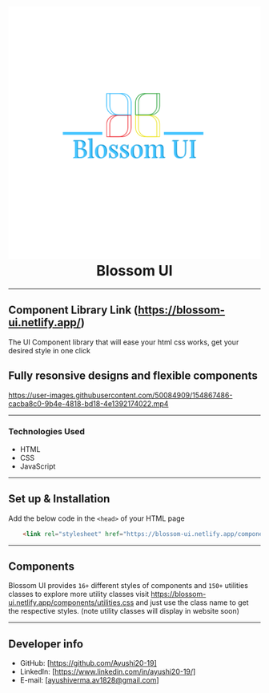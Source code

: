 <h1 align="center">
  <br />
  <a href="https://blossom-ui.netlify.app/"><img src="https://github.com/Ayushi20-19/BlossomUI/blob/dev/assets/logo.png" ></a>
  <br />
  Blossom UI
  <br />
</h1>
<hr/>

## Component Library Link (https://blossom-ui.netlify.app/)

The UI Component library that will ease your html css
works, get your desired style in one click

## Fully resonsive designs and flexible components
https://user-images.githubusercontent.com/50084909/154867486-cacba8c0-9b4e-4818-bd18-4e1392174022.mp4


---
### Technologies Used

- HTML
- CSS
- JavaScript

---

## Set up & Installation

Add the below code in the `<head>` of your HTML page

```html
    <link rel="stylesheet" href="https://blossom-ui.netlify.app/components/styles.css">
```

---

## Components

Blossom UI provides ``16+`` different styles of components and ``150+`` utilities classes to explore more utility classes visit https://blossom-ui.netlify.app/components/utilities.css and just use the class name to get the respective styles. (note utility classes will display in website soon)

---

## Developer info

- GitHub: [https://github.com/Ayushi20-19]
- LinkedIn: [https://www.linkedin.com/in/ayushi20-19/]
- E-mail: [ayushiverma.av1828@gmail.com]
